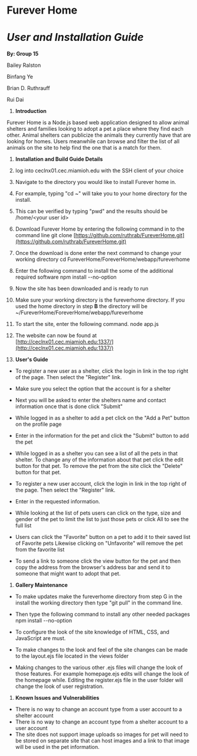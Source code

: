 # Furever Home

# _User and Installation Guide_

**By: Group 15**

Bailey Ralston

Binfang Ye

Brian D. Ruthrauff

Rui Dai

1. **Introduction**

Furever Home is a Node.js based web application designed to allow animal shelters and families looking to adopt a pet a place where they find each other.  Animal shelters can publicize the animals they currently have that are looking for homes.  Users meanwhile can browse and filter the list of all animals on the site to help find the one that is a match for them.

1. **Installation and Build Guide Details**

1. log into ceclnx01.cec.miamioh.edu with the SSH client of your choice
2. Navigate to the directory you would like to install Furever home in.
  1. For example, typing &quot;cd ~&quot; will take you to your home directory for the install.
  2. This can be verified by typing &quot;pwd&quot; and the results should be /home/&lt;your user id&gt;
3. Download Furever Home by entering the following command in to the command line
git clone [https://github.com/ruthrab/FureverHome.git](https://github.com/ruthrab/FureverHome.git)
4. Once the download is done enter the next command to change your working directory
cd FureverHome/ForeverHome/webapp/fureverhome
5. Enter the following command to install the some of the additional required software
npm install --no-option
6. Now the site has been downloaded and is ready to run
7. Make sure your working directory is the fureverhome directory.
If you used the home directory in step **B** the directory will be ~/FureverHome/ForeverHome/webapp/fureverhome
8. To start the site, enter the following command.
node app.js
9. The website can now be found at [http://ceclnx01.cec.miamioh.edu:1337/](http://ceclnx01.cec.miamioh.edu:1337/)

1. **User&#39;s Guide**

- To register a new user as a shelter, click the login in link in the top right of the page. Then select the &quot;Register&quot; link.
- Make sure you select the option that the account is for a shelter
- Next you will be asked to enter the shelters name and contact information once that is done click &quot;Submit&quot;

- While logged in as a shelter to add a pet click on the &quot;Add a Pet&quot; button on the profile page
- Enter in the information for the pet and click the &quot;Submit&quot; button to add the pet
- While logged in as a shelter you can see a list of all the pets in that shelter. To change any of the information about that pet click the edit button for that pet. To remove the pet from the site click the &quot;Delete&quot; button for that pet.

- To register a new user account, click the login in link in the top right of the page. Then select the &quot;Register&quot; link.
- Enter in the requested information.

- While looking at the list of pets users can click on the type, size and gender of the pet to limit the list to just those pets or click All to see the full list

- Users can click the &quot;Favorite&quot; button on a pet to add it to their saved list of Favorite pets Likewise clicking on &quot;Unfavorite&quot; will remove the pet from the favorite list

- To send a link to someone click the view button for the pet and then copy the address from the browser&#39;s address bar and send it to someone that might want to adopt that pet.

1. **Gallery Maintenance**

- To make updates make the fureverhome directory from step G in the install the working directory then type &quot;git pull&quot; in the command line.
- Then type the following command to install any other needed packages
npm install --no-option

- To configure the look of the site knowledge of HTML, CSS, and JavaScript are must.
- To make changes to the look and feel of the site changes can be made to the layout.ejs file located in the views folder
- Making changes to the various other .ejs files will change the look of those features.  For example homepage.ejs edits will change the look of the homepage while. Editing the register.ejs file in the user folder will change the look of user registration.

1. **Known Issues and Vulnerabilities**

- There is no way to change an account type from a user account to a shelter account
- There is no way to change an account type from a shelter account to a user account
- The site does not support image uploads so images for pet will need to be stored on separate site that can host images and a link to that image will be used in the pet information.

